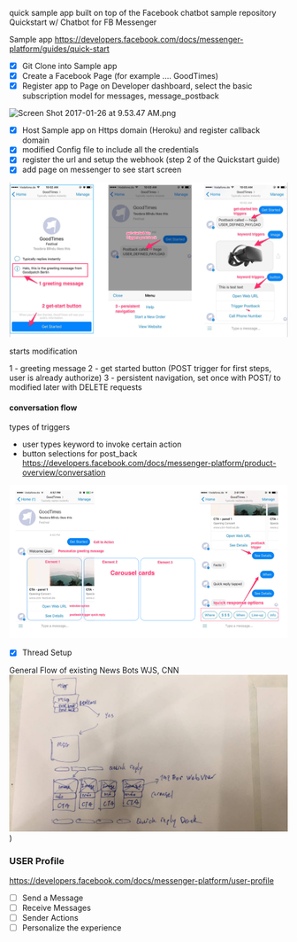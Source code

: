 quick sample app built on top of the Facebook chatbot sample repository
Quickstart w/ Chatbot for FB Messenger

Sample app
https://developers.facebook.com/docs/messenger-platform/guides/quick-start


- [x] Git Clone into Sample app
- [x] Create a Facebook Page (for example .... GoodTimes)
- [x] Register app to Page on Developer dashboard, select the basic subscription model for messages, message_postback

<img width="813" alt="Screen Shot 2017-01-26 at 9.53.47 AM.png" src="https://goodpatch.qiita.com/files/bf881302-f5ee-0db5-5e0e-db9923fed207.png">

- [x] Host Sample app on Https domain (Heroku) and register callback domain
- [x] modified Config file to include all the credentials
- [x] register the url and setup the webhook (step 2 of the Quickstart guide)
- [x] add page on messenger to see start screen

<img width="1066" src="./explaination-diagrams/628962de-eb8e-0f4b-ff80-37003e9bf01b.png">

starts modification

1 - greeting message
2 - get started button (POST trigger for first steps, user is already authorize)
3 - persistent navigation, set once with POST/ to modified later with DELETE requests

#### conversation flow

types of triggers

 -  user types keyword to invoke certain action
 -  button selections for post_back
https://developers.facebook.com/docs/messenger-platform/product-overview/conversation

<img width="1066" src="./explaination-diagrams/00570f7d-b3a5-f1aa-337b-52ce885c5c82.png">

- [x] Thread Setup

General Flow of existing News Bots WJS, CNN
![16325932_10155022836903413_1268168728_o.jpg](explaination-diagrams/03972360-2746-97a1-7cae-5b76976ed690.jpeg))


### USER Profile

https://developers.facebook.com/docs/messenger-platform/user-profile

- [ ] Send a Message
- [ ] Receive Messages
- [ ] Sender Actions
- [ ] Personalize the experience
